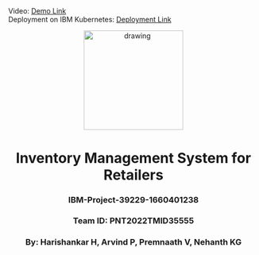 ##
Video: <a href="https://youtu.be/NiY1CfCZyao"> Demo Link</a><br>
Deployment on IBM Kubernetes: <a href="http://169.51.205.124:32595/">Deployment Link</a>

<div align="center">
  <img src="https://upload.wikimedia.org/wikipedia/commons/5/51/IBM_logo.svg"  align="center" alt="drawing" width="200" />
  <br/>
   <h1>Inventory Management System for Retailers</h1>
   <h3>IBM-Project-39229-1660401238</h3>
   <h3>Team ID: PNT2022TMID35555</h3>
   <h3>By: Harishankar H, Arvind P, Premnaath V, Nehanth KG </h3>
</div>
